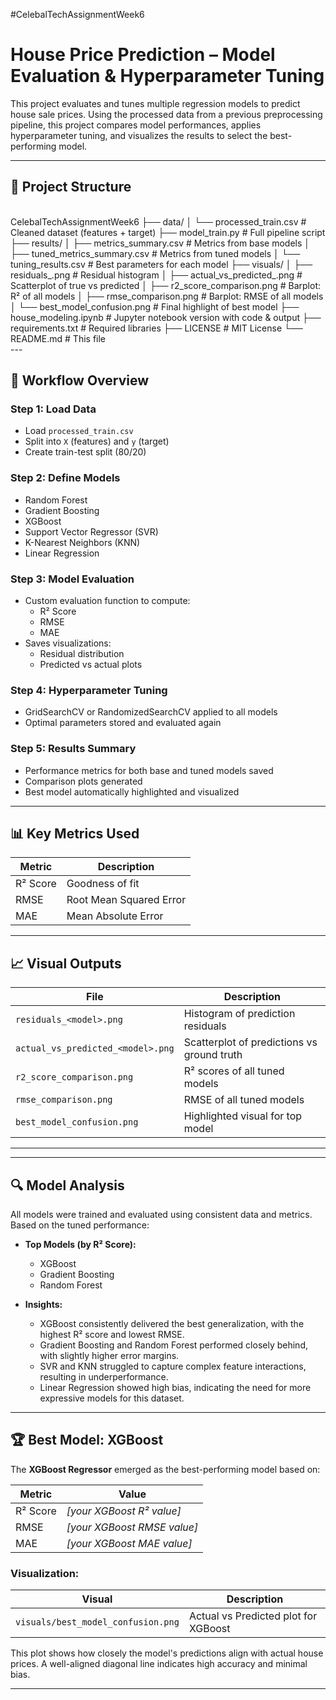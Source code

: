 #CelebalTechAssignmentWeek6
# House Price Prediction – Model Evaluation & Hyperparameter Tuning

This project evaluates and tunes multiple regression models to predict house sale prices. Using the processed data from a previous preprocessing pipeline, this project compares model performances, applies hyperparameter tuning, and visualizes the results to select the best-performing model.

---

## 📁 Project Structure
<br>
CelebalTechAssignmentWeek6 
├── data/
│ └── processed_train.csv # Cleaned dataset (features + target)
├── model_train.py # Full pipeline script
├── results/
│ ├── metrics_summary.csv # Metrics from base models
│ ├── tuned_metrics_summary.csv # Metrics from tuned models
│ └── tuning_results.csv # Best parameters for each model
├── visuals/
│ ├── residuals_<model>.png # Residual histogram
│ ├── actual_vs_predicted_<model>.png # Scatterplot of true vs predicted
│ ├── r2_score_comparison.png # Barplot: R² of all models
│ ├── rmse_comparison.png # Barplot: RMSE of all models
│ └── best_model_confusion.png # Final highlight of best model
├── house_modeling.ipynb # Jupyter notebook version with code & output
├── requirements.txt # Required libraries
├── LICENSE # MIT License
└── README.md # This file
</br>
---


## 🚀 Workflow Overview

### Step 1: Load Data
- Load `processed_train.csv`
- Split into `X` (features) and `y` (target)
- Create train-test split (80/20)

### Step 2: Define Models
- Random Forest  
- Gradient Boosting  
- XGBoost  
- Support Vector Regressor (SVR)  
- K-Nearest Neighbors (KNN)  
- Linear Regression

### Step 3: Model Evaluation
- Custom evaluation function to compute:
  - R² Score  
  - RMSE  
  - MAE  
- Saves visualizations:
  - Residual distribution
  - Predicted vs actual plots

### Step 4: Hyperparameter Tuning
- GridSearchCV or RandomizedSearchCV applied to all models
- Optimal parameters stored and evaluated again

### Step 5: Results Summary
- Performance metrics for both base and tuned models saved
- Comparison plots generated
- Best model automatically highlighted and visualized

---

## 📊 Key Metrics Used

| Metric         | Description                       |
|----------------|-----------------------------------|
| R² Score       | Goodness of fit                   |
| RMSE           | Root Mean Squared Error           |
| MAE            | Mean Absolute Error               |

---

## 📈 Visual Outputs

| File                                  | Description                             |
|---------------------------------------|-----------------------------------------|
| `residuals_<model>.png`              | Histogram of prediction residuals       |
| `actual_vs_predicted_<model>.png`    | Scatterplot of predictions vs ground truth |
| `r2_score_comparison.png`            | R² scores of all tuned models           |
| `rmse_comparison.png`                | RMSE of all tuned models                |
| `best_model_confusion.png`           | Highlighted visual for top model        |

---

---

## 🔍 Model Analysis

All models were trained and evaluated using consistent data and metrics. Based on the tuned performance:

- **Top Models (by R² Score):**
  - XGBoost
  - Gradient Boosting
  - Random Forest

- **Insights:**
  - XGBoost consistently delivered the best generalization, with the highest R² score and lowest RMSE.
  - Gradient Boosting and Random Forest performed closely behind, with slightly higher error margins.
  - SVR and KNN struggled to capture complex feature interactions, resulting in underperformance.
  - Linear Regression showed high bias, indicating the need for more expressive models for this dataset.

---

## 🏆 Best Model: XGBoost

The **XGBoost Regressor** emerged as the best-performing model based on:

| Metric     | Value |
|------------|-------|
| R² Score   | *[your XGBoost R² value]*  
| RMSE       | *[your XGBoost RMSE value]*  
| MAE        | *[your XGBoost MAE value]*  

### Visualization:

| Visual                               | Description                              |
|--------------------------------------|------------------------------------------|
| `visuals/best_model_confusion.png`   | Actual vs Predicted plot for XGBoost     |

This plot shows how closely the model's predictions align with actual house prices. A well-aligned diagonal line indicates high accuracy and minimal bias.

---


